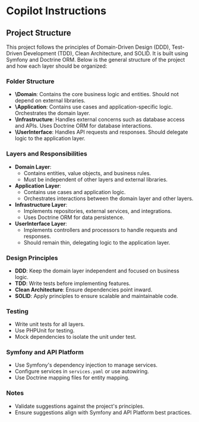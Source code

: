 # Copilot Instructions

## Project Structure

This project follows the principles of Domain-Driven Design (DDD), Test-Driven Development (TDD), Clean Architecture, and SOLID. It is built using Symfony and Doctrine ORM. Below is the general structure of the project and how each layer should be organized:

### Folder Structure
- **<Bounded Context>\Domain**: Contains the core business logic and entities. Should not depend on external libraries.
- **<Bounded Context>\Application**: Contains use cases and application-specific logic. Orchestrates the domain layer.
- **<Bounded Context>\Infrastructure**: Handles external concerns such as database access and APIs. Uses Doctrine ORM for database interactions.
- **<Bounded Context>\UserInterface**: Handles API requests and responses. Should delegate logic to the application layer.

### Layers and Responsibilities
- **Domain Layer**:
  - Contains entities, value objects, and business rules.
  - Must be independent of other layers and external libraries.
- **Application Layer**:
  - Contains use cases and application logic.
  - Orchestrates interactions between the domain layer and other layers.
- **Infrastructure Layer**:
  - Implements repositories, external services, and integrations.
  - Uses Doctrine ORM for data persistence.
- **UserInterface Layer**:
  - Implements controllers and processors to handle requests and responses.
  - Should remain thin, delegating logic to the application layer.

### Design Principles
- **DDD**: Keep the domain layer independent and focused on business logic.
- **TDD**: Write tests before implementing features.
- **Clean Architecture**: Ensure dependencies point inward.
- **SOLID**: Apply principles to ensure scalable and maintainable code.

### Testing
- Write unit tests for all layers.
- Use PHPUnit for testing.
- Mock dependencies to isolate the unit under test.

### Symfony and API Platform
- Use Symfony's dependency injection to manage services.
- Configure services in `services.yaml` or use autowiring.
- Use Doctrine mapping files for entity mapping.

### Notes
- Validate suggestions against the project's principles.
- Ensure suggestions align with Symfony and API Platform best practices.